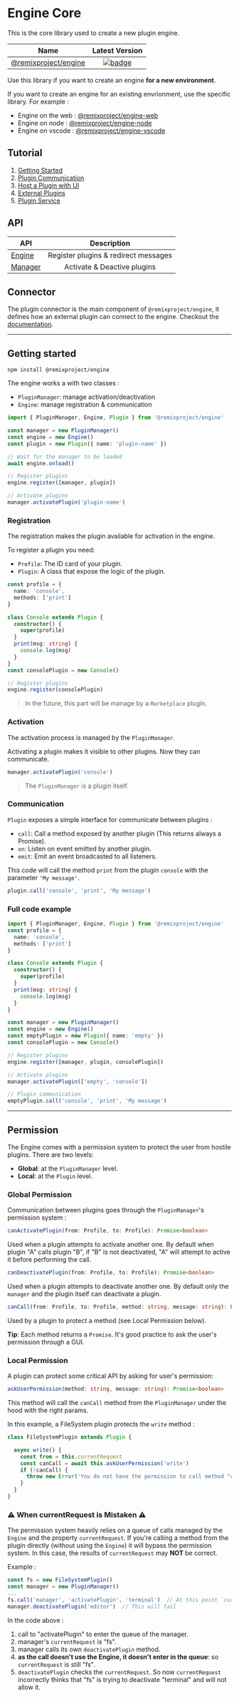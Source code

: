 # Engine Core

This is the core library used to create a new plugin engine.

| Name                                           | Latest Version       |
| -----------------------------------------------| :------------------: |
| [@remixproject/engine](.)  | [![badge](https://img.shields.io/npm/v/@remixproject/engine.svg?style=flat-square)](https://www.npmjs.com/package/@remixproject/engine) |

Use this library if you want to create an engine **for a new environment**.

If you want to create an engine for an existing envrionment, use the specific library. For example : 
- Engine on the web : [@remixproject/engine-web](../web)
- Engine on node : [@remixproject/engine-node](../node)
- Engine on vscode : [@remixproject/engine-vscode](../vscode)

## Tutorial

1. [Getting Started](doc/tutorial/1-getting-started.md)
2. [Plugin Communication](doc/tutorial/2-plugin-communication.md)
3. [Host a Plugin with UI](doc/tutorial/3-hosted-plugin.md)
4. [External Plugins](doc/tutorial/4-external-plugins.md)
5. [Plugin Service](doc/tutorial/5-plugin-service.md)

## API

| API                         | Description                          |
| ----------------------------| :----------------------------------: |
| [Engine](./api/engine.md)   | Register plugins & redirect messages |
| [Manager](./api/manager.md) | Activate & Deactive plugins          |


## Connector

The plugin connector is the main component of `@remixproject/engine`, it defines how an external plugin can connect to the engine. Checkout the [documentation](./doc/connector).

--------------

## Getting started
```
npm install @remixproject/engine
```

The engine works a with two classes : 
- `PluginManager`: manage activation/deactivation
- `Engine`: manage registration & communication 

```typescript
import { PluginManager, Engine, Plugin } from '@remixproject/engine'

const manager = new PluginManager()
const engine = new Engine()
const plugin = new Plugin({ name: 'plugin-name' })

// Wait for the manager to be loaded
await engine.onload()

// Register plugins
engine.register([manager, plugin])

// Activate plugins
manager.activatePlugin('plugin-name')
```

### Registration
The registration makes the plugin available for activation in the engine.

To register a plugin you need: 
- `Profile`: The ID card of your plugin.
- `Plugin`: A class that expose the logic of the plugin.

```typescript
const profile = {
  name: 'console',
  methods: ['print']
}

class Console extends Plugin {
  constructor() {
    super(profile)
  }
  print(msg: string) {
    console.log(msg)
  }
}
const consolePlugin = new Console()

// Register plugins
engine.register(consolePlugin)
```

> In the future, this part will be manage by a `Marketplace` plugin.

### Activation
The activation process is managed by the `PluginManager`.

Activating a plugin makes it visible to other plugins. Now they can communicate.

```typescript
manager.activatePlugin('console')
```

> The `PluginManager` is a plugin itself.

### Communication
`Plugin` exposes a simple interface for communicate between plugins : 

- `call`: Call a method exposed by another plugin (This returns always a Promise).
- `on`: Listen on event emitted by another plugin.
- `emit`: Emit an event broadcasted to all listeners.

This code will call the method `print` from the plugin `console` with the parameter `'My message'`.
```typescript
plugin.call('console', 'print', 'My message')
```

### Full code example
```typescript
import { PluginManager, Engine, Plugin } from '@remixproject/engine'
const profile = {
  name: 'console',
  methods: ['print']
}

class Console extends Plugin {
  constructor() {
    super(profile)
  }
  print(msg: string) {
    console.log(msg)
  }
}

const manager = new PluginManager()
const engine = new Engine()
const emptyPlugin = new Plugin({ name: 'empty' })
const consolePlugin = new Console()

// Register plugins
engine.register([manager, plugin, consolePlugin])

// Activate plugins
manager.activatePlugin(['empty', 'console'])

// Plugin communication
emptyPlugin.call('console', 'print', 'My message')
```

--------------

## Permission
The Engine comes with a permission system to protect the user from hostile plugins.
There are two levels: 
- **Global**: at the `PluginManager` level.
- **Local**: at the `Plugin` level.

### Global Permission
Communication between plugins goes through the `PluginManager`'s permission system : 

```typescript
canActivatePlugin(from: Profile, to: Profile): Promise<boolean>
```
Used when a plugin attempts to activate another one. By default when plugin "A" calls plugin "B", if "B" is not deactivated, "A" will attempt to active it before performing the call.

```typescript
canDeactivatePlugin(from: Profile, to: Profile): Promise<boolean>
```
Used when a plugin attempts to deactivate another one. By default only the `manager` and the plugin itself can deactivate a plugin.

```typescript
canCall(from: Profile, to: Profile, method: string, message: string): Promise<boolean>
```
Used by a plugin to protect a method (see Local Permission below).

**Tip**: Each method returns a `Promise`. It's good practice to ask the user's permission through a GUI.


### Local Permission
A plugin can protect some critical API by asking for user's permission:

```typescript
askUserPermission(method: string, message: string): Promise<boolean>
```
This method will call the `canCall` method from the `PluginManager` under the hood with the right params.

In this example, a FileSystem plugin protects the `write` method :
```typescript
class FileSystemPlugin extends Plugin {

  async write() {
    const from = this.currentRequest
    const canCall = await this.askUserPermission('write')
    if (!canCall) {
      throw new Error('You do not have the permission to call method "canCall" from "fs"')
    }
  }
}
```

### ⚠️ When currentRequest is Mistaken ⚠️
The permission system heavily relies on a queue of calls managed by the `Engine` and the property `currentRequest`.
If you're calling a method from the plugin directly (without using the `Engine`) it will bypass the permission system. In this case, the results of `currentRequest` may **NOT** be correct.

Example : 
```typescript
const fs = new FileSystemPlugin()
const manager = new PluginManager()
...
fs.call('manager', 'activatePlugin', 'terminal')  // At this point `currentRequest` in manager is "fs"
manager.deactivatePlugin('editor')  // This will fail
```

In the code above :
1. call to "activatePlugin" to enter the queue of the manager.
2. manager's `currentRequest` is "fs".
3. manager calls its own `deactivatePlugin` method. 
4. **as the call doesn't use the Engine, it doesn't enter in the queue**: so `currentRequest` is still "fs".
5. `deactivatePlugin` checks the `currentRequest`. So now `currentRequest` incorrectly thinks that "fs" is trying to deactivate "terminal" and will not allow it.